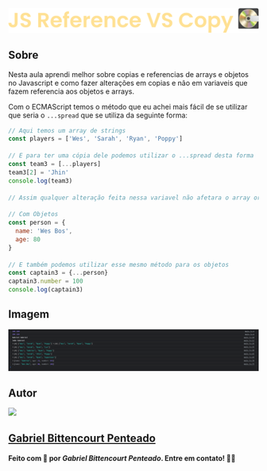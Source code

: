 <div align="center">
  <img src=".github/../../.github/Day13-img/title-day13.svg">
</div>

## Sobre
Nesta aula aprendi melhor sobre copias e referencias de arrays e objetos no Javascript e como fazer alterações em copias e não em variaveis que fazem referencia aos objetos e arrays.

Com o ECMAScript temos o método que eu achei mais fácil de se utilizar que seria o `...spread` que se utiliza da seguinte forma:
```javascript
// Aqui temos um array de strings
const players = ['Wes', 'Sarah', 'Ryan', 'Poppy']

// E para ter uma cópia dele podemos utilizar o ...spread desta forma
const team3 = [...players]
team3[2] = 'Jhin'
console.log(team3)

// Assim qualquer alteração feita nessa variavel não afetara o array original

// Com Objetos
const person = {
  name: 'Wes Bos',
  age: 80
}

// E também podemos utilizar esse mesmo método para os objetos
const captain3 = {...person}
captain3.number = 100
console.log(captain3)
```

## Imagem
<div align="center">
  <img src=".github/../../.github/Day13-img/day13.png" width="800">
</div>

## Autor
<img src="https://unavatar.now.sh/github/gabrlcj" width="175" />

## [Gabriel Bittencourt Penteado](https://www.linkedin.com/in/gabriel-bittencourt-penteado/)

#### Feito com 🤎 por *Gabriel Bittencourt Penteado*. Entre em contato! 👋🏽